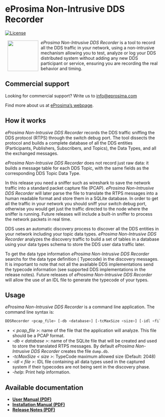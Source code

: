 # eProsima Non-Intrusive DDS Recorder
[![License](https://img.shields.io/badge/License-Apache%202.0-blue.svg)](https://opensource.org/licenses/Apache-2.0)

<a href="http://www.eprosima.com"><img src="https://encrypted-tbn3.gstatic.com/images?q=tbn:ANd9GcSd0PDlVz1U_7MgdTe0FRIWD0Jc9_YH-gGi0ZpLkr-qgCI6ZEoJZ5GBqQ" align="left" hspace="8" vspace="2" width="100" height="100" ></a>
*eProsima Non-Intrusive DDS Recorder* is a tool to record all the DDS traffic in your network, using a non-intrusive
mechanism allowing you to test, analyze or log your DDS distributed system without adding any new DDS participant or
service, ensuring you are recording the real behavior and timing.

## Commercial support

Looking for commercial support? Write us to info@eprosima.com

Find more about us at [eProsima’s webpage](https://eprosima.com/).

## How it works

*eProsima Non-Intrusive DDS Recorder* records the DDS traffic sniffing the DDS protocol (RTPS) through the switch debug
port.
The tool dissects the protocol and builds a complete database of all the DDS entities (Participants, Publishers,
Subscribers, and Topics), the Data Types, and all the exchanged messages.

*eProsima Non-Intrusive DDS Recorder* does not record just raw data: it builds a message table for each DDS Topic, with
the same fields as the corresponding DDS Topic Data Type.

In this release you need a sniffer such as wireshark to save the network traffic into a standard packet capture file
(PCAP).
*eProsima Non-Intrusive DDS Recorder* will later parse  the file to translate the RTPS messages into a human readable
format and store them in a SQLite database.
In order to get all the traffic in your network you should sniff your switch debug port, otherwise you would get just
the traffic directed to the node where the sniffer is running.
Future releases will include a built-in sniffer to process the network packets in real time.

DDS uses an automatic discovery process to discover all the DDS entities in your network including your topic data
types.
*eProsima Non-Intrusive DDS Recorder* analyzes the discovery traffic to build a set of tables in a database using your
data types schema to store the DDS user data traffic later.

To get the data type information *eProsima Non-Intrusive DDS Recorder* searchs for the data type definition ( Typecode)
in the discovery messages.
It is important to note that not all the available DDS implementations send the typecode information (see supported DDS
implementations in the release notes).
Future releases of *eProsima Non-Intrusive DDS Recorder* will allow the use of an IDL file to generate the typecode of
your types.

## Usage

*eProsima Non-Intrusive DDS Recorder* is a command line application.
The command line syntax is:

```bash
DDSRecorder <pcap_file> [-db <database>] [-tcMaxSize <size>] [-idl <file>] [-help]
```

* *< pcap_file >*: name of the file that the application will analyze.
This file should be a PCAP format.
* *-db < database >*: name of the SQLite file that will be created and used to store the translated RTPS messages.
By default *eProsima Non-Intrusive DDS Recorder* creates the file `dump.db`.
* *-tcMaxSize < size >*: TypeCode maximum allowed size (Default: 2048)
* *-idl < file >*: IDL file containing all data types used in the captured system if their typecodes are not being sent
in the discovery phase.
* *-help*: Print help information.

## Available documentation

* [**User Manual (PDF)**](https://www.eprosima.com/docs/non-intrusive-dds-recorder/1.0.0/pdf/User-Manual.pdf)
* [**Installation Manual (PDF)**](https://www.eprosima.com/docs/non-intrusive-dds-recorder/1.0.0/pdf/Installation-Manual.pdf)
* [**Release Notes (PDF)**](https://www.eprosima.com/docs/non-intrusive-dds-recorder/1.0.0/pdf/Release-Notes.pdf)

